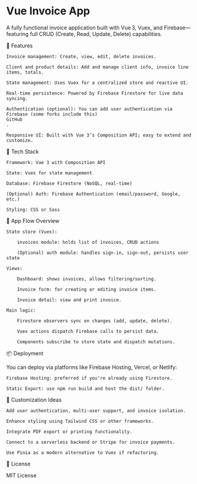 # Vue Invoice App

A fully functional invoice application built with Vue 3, Vuex, and Firebase—featuring full CRUD (Create, Read, Update, Delete) capabilities.

🚀 Features

    Invoice management: Create, view, edit, delete invoices.

    Client and product details: Add and manage client info, invoice line items, totals.

    State management: Uses Vuex for a centralized store and reactive UI.

    Real-time persistence: Powered by Firebase Firestore for live data syncing.

    Authentication (optional): You can add user authentication via Firebase (some forks include this)
    GitHub
    .

    Responsive UI: Built with Vue 3’s Composition API; easy to extend and customize.

🧠 Tech Stack

    Framework: Vue 3 with Composition API

    State: Vuex for state management

    Database: Firebase Firestore (NoSQL, real‑time)

    (Optional) Auth: Firebase Authentication (email/password, Google, etc.)

    Styling: CSS or Sass

🧭 App Flow Overview

    State store (Vuex):

        invoices module: holds list of invoices, CRUD actions

        (Optional) auth module: handles sign‑in, sign‑out, persists user state

    Views:

        Dashboard: shows invoices, allows filtering/sorting.

        Invoice form: for creating or editing invoice items.

        Invoice detail: view and print invoice.

    Main logic:

        Firestore observers sync on changes (add, update, delete).

        Vuex actions dispatch Firebase calls to persist data.

        Components subscribe to store state and dispatch mutations.

📦 Deployment

You can deploy via platforms like Firebase Hosting, Vercel, or Netlify:

    Firebase Hosting: preferred if you're already using Firestore.

    Static Export: use npm run build and host the dist/ folder.

🧩 Customization Ideas

    Add user authentication, multi-user support, and invoice isolation.

    Enhance styling using Tailwind CSS or other frameworks.

    Integrate PDF export or printing functionality.

    Connect to a serverless backend or Stripe for invoice payments.

    Use Pinia as a modern alternative to Vuex if refactoring.

🧾 License

MIT License
